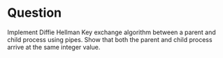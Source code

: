 # Question

Implement Diffie Hellman Key exchange algorithm between a parent and child process using pipes. Show that both the parent and child process arrive at the same integer value.
